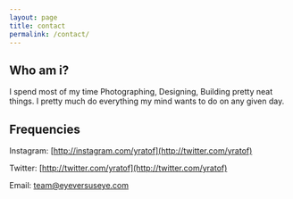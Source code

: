 ```yaml
---
layout: page
title: contact
permalink: /contact/
---
```




## Who am i?

I spend most of my time Photographing, Designing, Building pretty neat things. I pretty much do everything my mind wants to do on any given day.


## Frequencies

Instagram: [http://instagram.com/yratof](http://twitter.com/yratof)

Twitter: [http://twitter.com/yratof](http://twitter.com/yratof)

Email: [team@eyeversuseye.com](mailto:team@eyeversuseye.com)